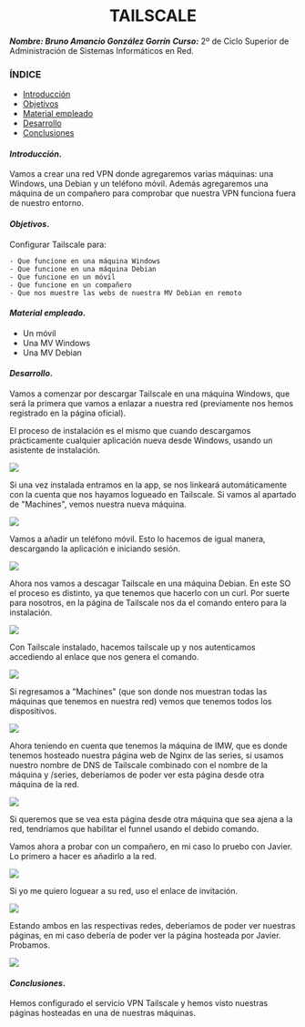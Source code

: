 <center>

# TAILSCALE


</center>

***Nombre: Bruno Amancio González Gorrín***
***Curso:*** 2º de Ciclo Superior de Administración de Sistemas Informáticos en Red.

### ÍNDICE

+ [Introducción](#id1)
+ [Objetivos](#id2)
+ [Material empleado](#id3)
+ [Desarrollo](#id4)
+ [Conclusiones](#id5)


#### ***Introducción***. <a name="id1"></a>

Vamos a crear una red VPN donde agregaremos varias máquinas: una Windows, una Debian y un teléfono móvil. Además agregaremos una máquina de un compañero para comprobar que nuestra VPN funciona fuera de nuestro entorno.

#### ***Objetivos***. <a name="id2"></a>

Configurar Tailscale para:

    - Que funcione en una máquina Windows
    - Que funcione en una máquina Debian
    - Que funcione en un móvil
    - Que funcione en un compañero
    - Que nos muestre las webs de nuestra MV Debian en remoto

#### ***Material empleado***. <a name="id3"></a>

- Un móvil
- Una MV Windows
- Una MV Debian

#### ***Desarrollo***. <a name="id4"></a>

Vamos a comenzar por descargar Tailscale en una máquina Windows, que será la primera que vamos a enlazar a nuestra red (previamente nos hemos registrado en la página oficial).

El proceso de instalación es el mismo que cuando descargamos prácticamente cualquier aplicación nueva desde Windows, usando un asistente de instalación.

![](img/14.png)

Si una vez instalada entramos en la app, se nos linkeará automáticamente con la cuenta que nos hayamos logueado en Tailscale. Si vamos al apartado de "Machines", vemos nuestra nueva máquina.

![](img/15.png)

Vamos a añadir un teléfono móvil. Esto lo hacemos de igual manera, descargando la aplicación e iniciando sesión.

![](img/16.png)

Ahora nos vamos a descagar Tailscale en una máquina Debian. En este SO el proceso es distinto, ya que tenemos que hacerlo con un curl. Por suerte para nosotros, en la página de Tailscale nos da el comando entero para la instalación.

![](img/17.png)

Con Tailscale instalado, hacemos tailscale up y nos autenticamos accediendo al enlace que nos genera el comando.

![](img/18.png)

Si regresamos a "Machines" (que son donde nos muestran todas las máquinas que tenemos en nuestra red) vemos que tenemos todos los dispositivos.

![](img/19.png)

Ahora teniendo en cuenta que tenemos la máquina de IMW, que es donde tenemos hosteado nuestra página web de Nginx de las series, si usamos nuestro nombre de DNS de Tailscale combinado con el nombre de la máquina y /series, deberíamos de poder ver esta página desde otra máquina de la red.

![](img/20.png)

Si queremos que se vea esta página desde otra máquina que sea ajena a la red, tendríamos que habilitar el funnel usando el debido comando.

Vamos ahora a probar con un compañero, en mi caso lo pruebo con Javier. Lo primero a hacer es añadirlo a la red.

![](img/21.png)

Si yo me quiero loguear a su red, uso el enlace de invitación.

![](img/22.png)

Estando ambos en las respectivas redes, deberíamos de poder ver nuestras páginas, en mi caso debería de poder ver la página hosteada por Javier. Probamos.

![](img/23.png)

#### ***Conclusiones***. <a name="id5"></a>

Hemos configurado el servicio VPN Tailscale y hemos visto nuestras páginas hosteadas en una de nuestras máquinas.